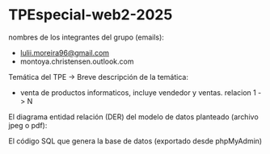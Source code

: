 # TPEspecial-web2-2025


nombres de los integrantes del grupo (emails):
 - lulii.moreira96@gmail.com
 - montoya.christensen.outlook.com
   
Temática del TPE -> Breve descripción de la temática:
 - venta de productos informaticos, incluye vendedor y ventas. relacion 1 -> N


El diagrama entidad relación (DER) del modelo de datos planteado (archivo jpeg o pdf):


El código SQL que genera la base de datos (exportado desde phpMyAdmin)
